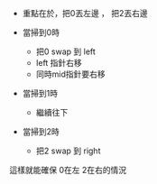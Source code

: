 + 重點在於，把0丟左邊 ， 把2丟右邊

+ 當掃到0時
  + 把0 swap 到 left
  + left 指針右移
  + 同時mid指針要右移
+ 當掃到1時
  + 繼續往下
  
+ 當掃到2時
  + 把2 swap 到 right

這樣就能確保 0在左 2在右的情況

